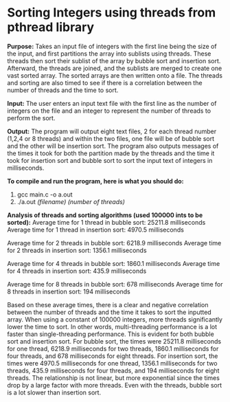 # Sorting Integers using threads from pthread library

**Purpose:** 
Takes an input file of integers with the first line being the size of the input, and
first partitions the array into sublists using threads. These threads then sort their sublist
of the array by bubble sort and insertion sort. Afterward, the threads are joined,
and the sublists are merged to create one vast sorted array. The sorted arrays are then
written onto a file. The threads and sorting are also timed to see if there is a correlation
between the number of threads and the time to sort.

**Input:** 
The user enters an input text file with the first line as the number of integers on the
file and an integer to represent the number of threads to perform the sort.

**Output:** 
The program will output eight text files, 2 for each thread number (1,2,4 or 8 threads)
and within the two files, one file will be of bubble sort and the other will be insertion sort.
The program also outputs messages of the times it took for both the partition made by the threads
and the time it took for insertion sort and bubble sort to sort the input text of integers in milliseconds.


**To compile and run the program, here is what you should do:**
1. gcc main.c -o a.out
2. ./a.out *(filename) (number of threads)*


**Analysis of threads and sorting algorithms (used 100000 ints to be sorted):**
Average time for 1 thread in bubble sort: 25211.8 milliseconds
Average time for 1 thread in insertion sort: 4970.5 milliseconds

Average time for 2 threads in bubble sort: 6218.9 milliseconds
Average time for 2 threads in insertion sort: 1356.1 milliseconds

Average time for 4 threads in bubble sort: 1860.1 milliseconds
Average time for 4 threads in insertion sort: 435.9 milliseconds

Average time for 8 threads in bubble sort: 678 milliseconds
Average time for 8 threads in insertion sort: 194 milliseconds


Based on these average times, there is a clear and negative correlation between the number of threads and the time it takes to sort the inputted array. When using a constant of 100000 integers, more threads significantly lower the time to sort. In other words, multi-threading performance is a lot faster than single-threading performance. This is evident for both bubble sort and insertion sort. For bubble sort, the times were 25211.8 milliseconds for one thread, 6218.9 milliseconds for two threads, 1860.1 milliseconds for four threads, and 678 milliseconds for eight threads. For insertion sort, the times were 4970.5 milliseconds for one thread, 1356.1 milliseconds for two threads, 435.9 milliseconds for four threads, and 194 milliseconds for eight threads. The relationship is not linear, but more exponential since the times drop by a large factor with more threads. Even with the threads, bubble sort is a lot slower than insertion sort.

